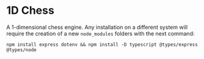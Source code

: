 # 1D Chess
A 1-dimensional chess engine.
Any installation on a different system will require the creation of a new `node_modules` folders with the next command:
```
npm install express dotenv && npm install -D typescript @types/express @types/node
```